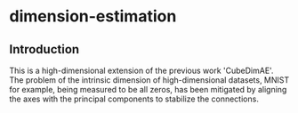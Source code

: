 # dimension-estimation

## Introduction
This is a high-dimensional extension of the previous work 'CubeDimAE'. The problem of the intrinsic dimension of high-dimensional datasets, MNIST for example, being measured to be all zeros, has been mitigated by aligning the axes with the principal components to stabilize the connections.

